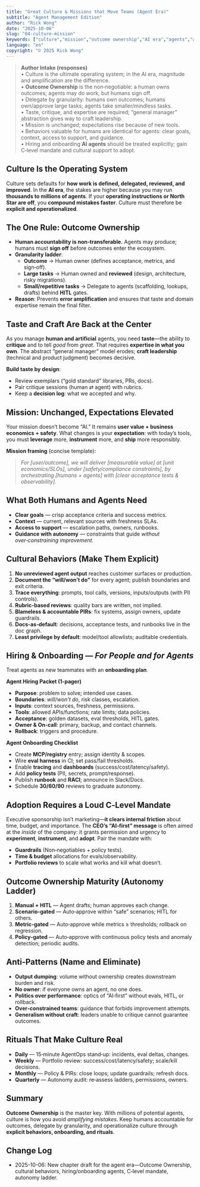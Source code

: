 ```yaml
---
title: "Great Culture & Missions that Move Teams (Agent Era)"
subtitle: "Agent Management Edition"
author: "Rick Wong"
date: "2025-10-06"
slug: "04-culture-mission"
keywords: ["culture","mission","outcome ownership","AI era","agents","autonomy","taste","craft","HITL","governance"]
language: "en"
copyright: "© 2025 Rick Wong"
---
```


> **Author Intake (responses)**  
> • Culture is the ultimate operating system; in the AI era, magnitude and amplification are the difference.  
> • **Outcome Ownership** is the non‑negotiable: a human owns outcomes; agents may do work, but humans sign off.  
> • Delegate by granularity: humans own outcomes; humans own/approve large tasks; agents take smaller/mindless tasks.  
> • Taste, critique, and expertise are required; “general manager” abstraction gives way to craft leadership.  
> • Mission is unchanged; expectations rise because of new tools.  
> • Behaviors valuable for humans are identical for agents: clear goals, context, access to support, and guidance.  
> • Hiring and onboarding **AI agents** should be treated explicitly; gain C‑level mandate and cultural support to adopt.

## Culture Is the Operating System
Culture sets defaults for **how work is defined, delegated, reviewed, and improved**. In the **AI era**, the stakes are higher because you may run **thousands to millions of agents**. If your **operating instructions or North Star are off**, you **compound mistakes faster**. Culture must therefore be **explicit and operationalized**.

## The One Rule: Outcome Ownership
- **Human accountability is non‑transferable.** Agents may produce; humans must **sign off** before outcomes enter the ecosystem.  
- **Granularity ladder**:  
  - **Outcome** → Human owner (defines acceptance, metrics, and sign‑off).  
  - **Large tasks** → Human owned and **reviewed** (design, architecture, risky migrations).  
  - **Small/repetitive tasks** → Delegate to agents (scaffolding, lookups, drafts) behind **HITL** gates.  
- **Reason**: Prevents **error amplification** and ensures that taste and domain expertise remain the final filter.

## Taste and Craft Are Back at the Center
As you manage **human and artificial** agents, you need **taste**—the ability to **critique** and to tell *good* from *great*. That requires **expertise in what you own**. The abstract “general manager” model erodes; **craft leadership** (technical and product judgment) becomes decisive.

**Build taste by design**:  
- Review exemplars (“gold standard” libraries, PRs, docs).  
- Pair critique sessions (human ⇄ agent) with rubrics.  
- Keep a **decision log**: what we accepted and why.

## Mission: Unchanged, Expectations Elevated
Your mission doesn’t become “AI.” It remains **user value + business economics + safety**. What changes is your **expectation**: with today’s tools, you must **leverage** more, **instrument** more, and **ship** more responsibly.

**Mission framing** (concise template):  
> *For [user/outcome], we will deliver [measurable value] at [unit economics/SLOs], under [safety/compliance constraints], by orchestrating [humans + agents] with [clear acceptance tests & observability].*

## What Both Humans and Agents Need
- **Clear goals** — crisp acceptance criteria and success metrics.  
- **Context** — current, relevant sources with freshness SLAs.  
- **Access to support** — escalation paths, owners, runbooks.  
- **Guidance with autonomy** — constraints that guide *without over‑constraining improvement.*

## Cultural Behaviors (Make Them Explicit)
1. **No unreviewed agent output** reaches customer surfaces or production.  
2. **Document the “will/won’t do”** for every agent; publish boundaries and exit criteria.  
3. **Trace everything**: prompts, tool calls, versions, inputs/outputs (with PII controls).  
4. **Rubric‑based reviews**: quality bars are written, not implied.  
5. **Blameless & accountable PIRs**: fix systems, assign owners, update guardrails.  
6. **Docs‑as‑default**: decisions, acceptance tests, and runbooks live in the doc graph.  
7. **Least privilege by default**: model/tool allowlists; auditable credentials.

## Hiring & Onboarding — *For People and for Agents*
Treat agents as new teammates with an **onboarding plan**.

**Agent Hiring Packet (1‑pager)**  
- **Purpose**: problem to solve; intended use cases.  
- **Boundaries**: *will/won’t do*, risk classes, escalation.  
- **Inputs**: context sources, freshness, permissions.  
- **Tools**: allowed APIs/functions; rate limits; data policies.  
- **Acceptance**: golden datasets, eval thresholds, HITL gates.  
- **Owner & On‑call**: primary, backup, and contact channels.  
- **Rollback**: triggers and procedure.

**Agent Onboarding Checklist**  
- Create **MCP/registry** entry; assign identity & scopes.  
- Wire **eval harness** in CI; set pass/fail thresholds.  
- Enable **tracing** and **dashboards** (success/cost/latency/safety).  
- Add **policy tests** (PII, secrets, prompt/response).  
- Publish **runbook** and **RACI**; announce in Slack/Docs.  
- Schedule **30/60/90** reviews to graduate autonomy.

## Adoption Requires a Loud C‑Level Mandate
Executive sponsorship isn’t marketing—**it clears internal friction** about time, budget, and importance. The **CEO’s “AI‑first” message** is often aimed at the *inside* of the company: it grants permission and urgency to **experiment**, **instrument**, and **adopt**. Pair the mandate with:
- **Guardrails** (Non‑negotiables + policy tests).  
- **Time & budget** allocations for evals/observability.  
- **Portfolio reviews** to scale what works and kill what doesn’t.

## Outcome Ownership Maturity (Autonomy Ladder)
1. **Manual + HITL** — Agent drafts; human approves each change.  
2. **Scenario‑gated** — Auto‑approve within “safe” scenarios; HITL for others.  
3. **Metric‑gated** — Auto‑approve while metrics ≥ thresholds; rollback on regression.  
4. **Policy‑gated** — Auto‑approve with continuous policy tests and anomaly detection; periodic audits.

## Anti‑Patterns (Name and Eliminate)
- **Output dumping**: volume without ownership creates downstream burden and risk.  
- **No owner**: if everyone owns an agent, no one does.  
- **Politics over performance**: optics of “AI‑first” without evals, HITL, or rollback.  
- **Over‑constrained teams**: guidance that forbids improvement attempts.  
- **Generalism without craft**: leaders unable to critique cannot guarantee outcomes.

## Rituals That Make Culture Real
- **Daily** — 15‑minute AgentOps stand‑up: incidents, eval deltas, changes.  
- **Weekly** — Portfolio review: success/cost/latency/safety; scale/kill decisions.  
- **Monthly** — Policy & PIRs: close loops; update guardrails; refresh docs.  
- **Quarterly** — Autonomy audit: re‑assess ladders, permissions, owners.

## Summary
**Outcome Ownership** is the master key. With millions of potential agents, culture is how you avoid *amplifying mistakes*. Keep humans accountable for outcomes, delegate by granularity, and operationalize culture through **explicit behaviors, onboarding, and rituals**.

## Change Log
- 2025-10-06: New chapter draft for the agent era—Outcome Ownership, cultural behaviors, hiring/onboarding agents, C‑level mandate, autonomy ladder.
